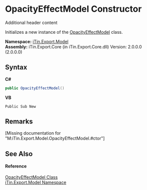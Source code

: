 # OpacityEffectModel Constructor 
Additional header content 

Initializes a new instance of the <a href="T_iTin_Export_Model_OpacityEffectModel">OpacityEffectModel</a> class.

**Namespace:**&nbsp;<a href="N_iTin_Export_Model">iTin.Export.Model</a><br />**Assembly:**&nbsp;iTin.Export.Core (in iTin.Export.Core.dll) Version: 2.0.0.0 (2.0.0.0)

## Syntax

**C#**<br />
``` C#
public OpacityEffectModel()
```

**VB**<br />
``` VB
Public Sub New
```


## Remarks
\[Missing <remarks> documentation for "M:iTin.Export.Model.OpacityEffectModel.#ctor"\]

## See Also


#### Reference
<a href="T_iTin_Export_Model_OpacityEffectModel">OpacityEffectModel Class</a><br /><a href="N_iTin_Export_Model">iTin.Export.Model Namespace</a><br />
